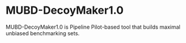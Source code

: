 # MUBD-DecoyMaker1.0
MUBD-DecoyMaker1.0 is Pipeline Pilot-based tool that builds maximal unbiased benchmarking sets. 
